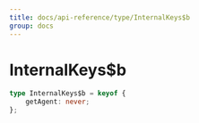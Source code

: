 ```yaml
---
title: docs/api-reference/type/InternalKeys$b
group: docs
---
```


# InternalKeys$b

```ts
type InternalKeys$b = keyof {
    getAgent: never;
};
```


